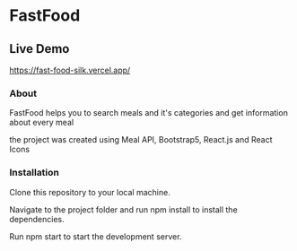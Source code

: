 # FastFood


## Live Demo

https://fast-food-silk.vercel.app/

### About

FastFood helps you to search meals and it's categories and get information about every meal

the project was created using Meal API, Bootstrap5, React.js and React Icons

### Installation

Clone this repository to your local machine.

Navigate to the project folder and run npm install to install the dependencies.

Run npm start to start the development server.
